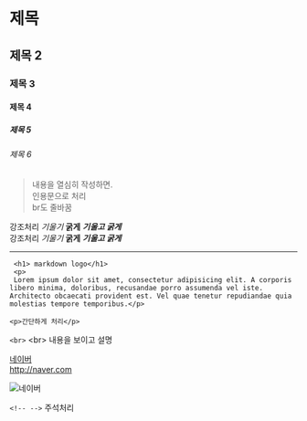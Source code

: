 
# 제목
## 제목 2
### 제목 3
#### 제목 4
##### 제목 5
###### 제목 6

> 내용을 열심히 작성하면.  
인용문으로 처리<br />
br도 줄바꿈

강조처리 *기울기* **굵게** ***기울고 굵게*** <br />
강조처리 _기울기_ __굵게__ ___기울고 굵게___

___

```
 <h1> markdown logo</h1>
 <p>
 Lorem ipsum dolor sit amet, consectetur adipisicing elit. A corporis libero minima, doloribus, recusandae porro assumenda vel iste. Architecto obcaecati provident est. Vel quae tenetur repudiandae quia molestias tempore temporibus.</p>
```

    <p>간단하게 처리</p>
    
`<br>` &lt;br&gt; 내용을 보이고 설명

[네이버](http://naver.com) <br />
<http://naver.com>

![네이버](http://naver.com)

`<!-- -->` 주석처리










